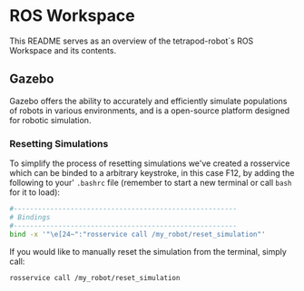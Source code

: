# ROS Workspace

This README serves as an overview of the tetrapod-robot´s ROS Workspace and its contents.

## Gazebo

Gazebo offers the ability to accurately and efficiently simulate populations of robots in various environments, and is a open-source platform designed for robotic simulation.

### Resetting Simulations

To simplify the process of resetting simulations we've created a rosservice which can be binded to a arbitrary keystroke, in this case F12, by adding the following to your' `.bashrc` file (remember to start a new terminal or call `bash` for it to load):

```bash
#-------------------------------------------------------
# Bindings
#-------------------------------------------------------
bind -x '"\e[24~":"rosservice call /my_robot/reset_simulation"'
```

If you would like to manually reset the simulation from the terminal, simply call:

```bash
rosservice call /my_robot/reset_simulation
```